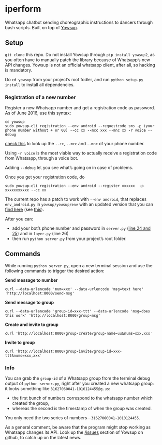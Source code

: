 iperform
========

Whatsapp chatbot sending choreographic instructions to dancers through bash scripts. Built on top of [Yowsup](https://github.com/tgalal/yowsup).

## Setup

`git clone` this repo. Do not install Yowsup through `pip install yowsup2`, as you often have to manually patch the library because of Whatsapp’s new API changes. Yowsup is not an official whatsapp client, after all, so hacking is mandatory.

Do `cd yowsup` from your project’s root fodler, and run `python setup.py install` to install all dependencies.

### Registration of a new number

Register a new Whatsapp number and get a registration code as password. As of June 2016, use this syntax:

	cd yowsup
	sudo yowsup-cli registration --env android --requestcode sms -p (your phone number without + or 00) --cc xx --mcc xxx --mnc xx -r voice --debug

[check this](https://github.com/tgalal/yowsup/wiki/yowsup-cli-2.0#yowsup-cli-registration) to look up the `--cc`, `--mcc` and `--mnc` of your phone number.

Using `-r voice` is the most viable way to actually receive a registration code from Whatsapp, through a voice bot.

Adding `--debug` let you see what’s going on in case of problems.

Once you get your registration code, do

	sudo yowsup-cli registration --env android --register xxxxxx  -p xxxxxxxxxxx --cc xx

The current repo has a patch to work with `--env android`, that replaces `env_android.py` in `yowsup/yowsup/env` with an updated version that you can [find here](https://github.com/colonyhq/yowsup/blob/master/yowsup/env/env_android.py) (see [this](https://github.com/tgalal/yowsup/issues/2062)).

After you can:

* add your bot’s phone number and password in `server.py` ([line 24 and 25](https://github.com/hackersanddesigners/iperform/blob/master/server.py#L24)) and in `layer.py` (line 26)
* then run `python server.py` from your project’s root folder.

## Commands

While running `python server.py`, open a new terminal session and use the following commands to trigger the desired action:

**Send message to number**

	curl --data-urlencode 'num=xxx' --data-urlencode 'msg=text here' 'http://localhost:8000/send-msg'

**Send message to group**

	curl --data-urlencode 'group-id=xxx-ttt' --data-urlencode 'msg=does this work' 'http://localhost:8000/group-msg'

**Create and invite to group**

	curl 'http://localhost:8000/group-create?group-name=uu&nums=xxx,xxx'	

**Invite to group**

	curl 'http://localhost:8000/group-invite?group-id=xxx-ttt&nums=xxx,xxx'	

### Info

You can grab the `group-id` of a Whatsapp group from the terminal debug output of `python server.py`, right after you created a new whatsapp group: it looks something like `31627060041-1010124455@g.us`:

* the first bunch of numbers correspond to the whatsapp number which created the group, 
* whereas the second is the timestamp of when the group was created. 

You only need the two series of numbers—`31627060041-1010124455`.

As a general comment, be aware that the program might stop working as Whatsapp changes its API. Look up the [/issues](https://github.com/tgalal/yowsup/issues) section of Yowsup on github, to catch up on the latest news.